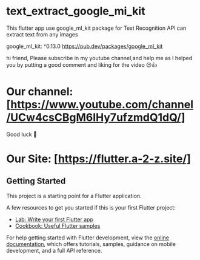# text_extract_google_mi_kit
This flutter app use google_ml_kit package for Text Recognition API can extract text from any images

google_ml_kit: ^0.13.0
https://pub.dev/packages/google_ml_kit

hi friend, Please subscribe in my youtube channel,and  help me as I helped you by putting a good comment and
liking for the video 😍👍

# Our channel: [https://www.youtube.com/channel/UCw4csCBgM6IHy7ufzmdQ1dQ/]

Good luck 🙂


# Our Site:  [https://flutter.a-2-z.site/]




## Getting Started

This project is a starting point for a Flutter application.

A few resources to get you started if this is your first Flutter project:

- [Lab: Write your first Flutter app](https://docs.flutter.dev/get-started/codelab)
- [Cookbook: Useful Flutter samples](https://docs.flutter.dev/cookbook)

For help getting started with Flutter development, view the
[online documentation](https://docs.flutter.dev/), which offers tutorials,
samples, guidance on mobile development, and a full API reference.
